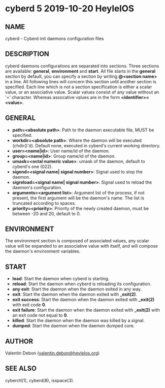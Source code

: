 # cyberd 5 2019-10-20 HeylelOS

## NAME
cyberd - Cyberd init daemons configuration files

## DESCRIPTION
cyberd daemons configurations are separated into sections. Three sections are available: **general**, **environment** and **start**. All file starts in the **general** section by default, you can specify a section by writing **@\<section name\>** in a line. All following lines will concern this section until another section is specified. Each line which is not a section specification is either a scalar value, or an associative value. Scalar values consist of any value without an '=' character. Whereas assocative values are in the form **\<identifier\>=\<value\>**.

## GENERAL
- **path=\<absolute path\>**: Path to the daemon executable file, MUST be specified.
- **workdir=\<absolute path\>**: Where the daemon will be executed (chdir()'d). Default none, executed in cyberd's current working directory.
- **user=\<name|id\>**: User name/id of the daemon.
- **group=\<name|id\>**: Group name/id of the daemon.
- **umask=\<octal numeric value\>**: umask of the daemon, default to cyberd's one (022).
- **sigend=\<signal name| signal number\>**: Signal used to stop the daemon.
- **sigreload=\<signal name| signal number\>**: Signal used to reload the daemon's configuration.
- **arguments=\<argument list\>**: Argument list of the process, if not present, the first argument will be the daemon's name. The list is truncated according to spaces.
- **priority=\<priority\>**: Priority of the newly created daemon, must be between -20 and 20, default to 0.

## ENVIRONMENT
The environment section is composed of associated values, any scalar value will be expanded to an associative value with itself, and will compose the daemon's environment variables.

## START
- **load**: Start the daemon when cyberd is starting.
- **reload**: Start the daemon when cyberd is reloading its configuration.
- **any exit**: Start the daemon when the daemon exited in any way.
- **exit**: Start the daemon when the daemon exited with **_exit(2)**.
- **exit success**: Start the daemon when the daemon exited with **_exit(2)** with exit code **0**.
- **exit failure**: Start the daemon when the daemon exited with **_exit(2)** with an exit code not equal to **0**.
- **killed**: Start the daemon when the daemon was killed by a signal.
- **dumped**: Start the daemon when the daemon dumped core.

## AUTHOR
Valentin Debon (valentin.debon@heylelos.org)

## SEE ALSO
cyberctl(1), cyberd(8), isspace(3).

